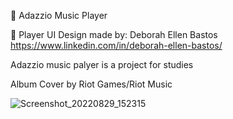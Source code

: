 🎵 Adazzio Music Player

🎨 Player UI Design made by: Deborah Ellen Bastos
https://www.linkedin.com/in/deborah-ellen-bastos/

Adazzio music palyer is a project for studies 

Album Cover by Riot Games/Riot Music

![Screenshot_20220829_152315](https://user-images.githubusercontent.com/74992013/187432012-999e5f0f-ca6a-4991-9d3d-bf7cc70e9fb4.png)

